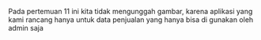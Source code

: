 Pada pertemuan 11 ini kita tidak mengunggah gambar, karena aplikasi yang kami rancang hanya untuk data penjualan yang hanya bisa di gunakan oleh admin saja
